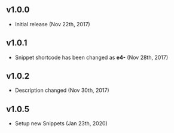 ## v1.0.0
- Initial release (Nov 22th, 2017)

## v1.0.1
- Snippet shortcode has been changed as **e4-** (Nov 28th, 2017)

## v1.0.2
- Description changed (Nov 30th, 2017)

## v1.0.5
- Setup new Snippets (Jan 23th, 2020)